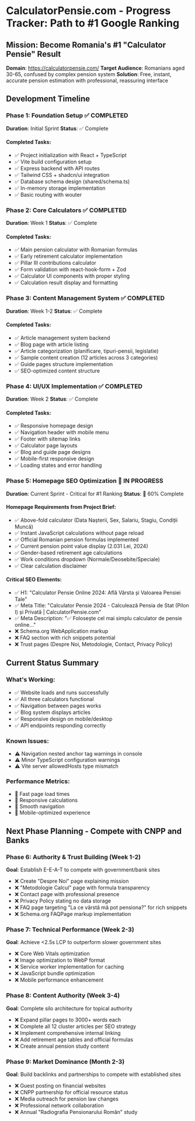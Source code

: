 # CalculatorPensie.com - Progress Tracker: Path to #1 Google Ranking

## Mission: Become Romania's #1 "Calculator Pensie" Result

**Domain**: https://calculatorpensie.com/
**Target Audience**: Romanians aged 30-65, confused by complex pension system
**Solution**: Free, instant, accurate pension estimation with professional, reassuring interface

## Development Timeline

### Phase 1: Foundation Setup ✅ COMPLETED
**Duration**: Initial Sprint
**Status**: ✅ Complete

#### Completed Tasks:
- ✅ Project initialization with React + TypeScript
- ✅ Vite build configuration setup
- ✅ Express backend with API routes
- ✅ Tailwind CSS + shadcn/ui integration
- ✅ Database schema design (shared/schema.ts)
- ✅ In-memory storage implementation
- ✅ Basic routing with wouter

### Phase 2: Core Calculators ✅ COMPLETED
**Duration**: Week 1
**Status**: ✅ Complete

#### Completed Tasks:
- ✅ Main pension calculator with Romanian formulas
- ✅ Early retirement calculator implementation
- ✅ Pillar III contributions calculator
- ✅ Form validation with react-hook-form + Zod
- ✅ Calculator UI components with proper styling
- ✅ Calculation result display and formatting

### Phase 3: Content Management System ✅ COMPLETED
**Duration**: Week 1-2
**Status**: ✅ Complete

#### Completed Tasks:
- ✅ Article management system backend
- ✅ Blog page with article listing
- ✅ Article categorization (planificare, tipuri-pensii, legislatie)
- ✅ Sample content creation (12 articles across 3 categories)
- ✅ Guide pages structure implementation
- ✅ SEO-optimized content structure

### Phase 4: UI/UX Implementation ✅ COMPLETED
**Duration**: Week 2
**Status**: ✅ Complete

#### Completed Tasks:
- ✅ Responsive homepage design
- ✅ Navigation header with mobile menu
- ✅ Footer with sitemap links
- ✅ Calculator page layouts
- ✅ Blog and guide page designs
- ✅ Mobile-first responsive design
- ✅ Loading states and error handling

### Phase 5: Homepage SEO Optimization 🔄 IN PROGRESS
**Duration**: Current Sprint - Critical for #1 Ranking
**Status**: 🔄 60% Complete

#### Homepage Requirements from Project Brief:
- ✅ Above-fold calculator (Data Nașterii, Sex, Salariu, Stagiu, Condiții Muncă)
- ✅ Instant JavaScript calculations without page reload
- ✅ Official Romanian pension formulas implemented
- ✅ Current pension point value display (2.031 Lei, 2024)
- ✅ Gender-based retirement age calculations
- ✅ Work conditions dropdown (Normale/Deosebite/Speciale)
- ✅ Clear calculation disclaimer

#### Critical SEO Elements:
- ✅ H1: "Calculator Pensie Online 2024: Află Vârsta și Valoarea Pensiei Tale"
- ✅ Meta Title: "Calculator Pensie 2024 - Calculează Pensia de Stat (Pilon I) și Privată | CalculatorPensie.com"
- ✅ Meta Description: "✅ Folosește cel mai simplu calculator de pensie online..."
- ❌ Schema.org WebApplication markup
- ❌ FAQ section with rich snippets potential
- ❌ Trust pages (Despre Noi, Metodologie, Contact, Privacy Policy)

## Current Status Summary

### What's Working:
- ✅ Website loads and runs successfully
- ✅ All three calculators functional
- ✅ Navigation between pages works
- ✅ Blog system displays articles
- ✅ Responsive design on mobile/desktop
- ✅ API endpoints responding correctly

### Known Issues:
- ⚠️ Navigation nested anchor tag warnings in console
- ⚠️ Minor TypeScript configuration warnings
- ⚠️ Vite server allowedHosts type mismatch

### Performance Metrics:
- 🚀 Fast page load times
- 🚀 Responsive calculations
- 🚀 Smooth navigation
- 🚀 Mobile-optimized experience

## Next Phase Planning - Compete with CNPP and Banks

### Phase 6: Authority & Trust Building (Week 1-2)
**Goal**: Establish E-E-A-T to compete with government/bank sites
- ❌ Create "Despre Noi" page explaining mission
- ❌ "Metodologie Calcul" page with formula transparency
- ❌ Contact page with professional presence
- ❌ Privacy Policy stating no data storage
- ❌ FAQ page targeting "La ce vârstă mă pot pensiona?" for rich snippets
- ❌ Schema.org FAQPage markup implementation

### Phase 7: Technical Performance (Week 2-3)
**Goal**: Achieve <2.5s LCP to outperform slower government sites
- ❌ Core Web Vitals optimization
- ❌ Image optimization to WebP format
- ❌ Service worker implementation for caching
- ❌ JavaScript bundle optimization
- ❌ Mobile performance enhancement

### Phase 8: Content Authority (Week 3-4)
**Goal**: Complete silo architecture for topical authority
- ❌ Expand pillar pages to 3000+ words each
- ❌ Complete all 12 cluster articles per SEO strategy
- ❌ Implement comprehensive internal linking
- ❌ Add retirement age tables and official formulas
- ❌ Create annual pension study content

### Phase 9: Market Dominance (Month 2-3)
**Goal**: Build backlinks and partnerships to compete with established sites
- ❌ Guest posting on financial websites
- ❌ CNPP partnership for official resource status
- ❌ Media outreach for pension law changes
- ❌ Professional network collaboration
- ❌ Annual "Radiografia Pensionarului Român" study